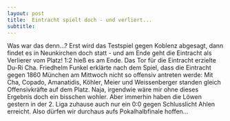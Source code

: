 ```yaml
---
layout: post
title:  Eintracht spielt doch - und verliert...
subtitle:  
---
```


Was war das denn...? Erst wird das Testspiel gegen Koblenz abgesagt, dann findet es in Neunkirchen doch statt - und am Ende geht die Eintracht als Verlierer vom Platz! 1:2 hieß es am Ende. Das Tor für die Eintracht erzielte Du-Ri Cha. Friedhelm Funkel erklärte nach dem Spiel, dass die Eintracht gegen 1860 München am Mittwoch nicht so offensiv antreten werde: Mit Cha, Copado, Amanatidis, Köhler, Meier und Weissenberger standen gleich Offensivkräfte auf dem Platz. Naja, irgendwie wäre mir ohne dieses Ergebnis doch ein bisschen wohler. Aber immerhin haben die Löwen gestern in der 2. Liga zuhause auch nur ein 0:0 gegen Schlusslicht Ahlen erreicht. Also dürfen wir durchaus aufs Pokalhalbfinale hoffen...


